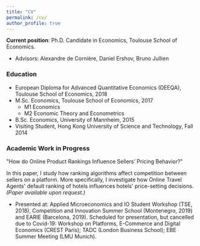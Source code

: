 ```yaml
---
title: "CV"
permalink: /cv/
author_profile: true
---
```

**Current position**: Ph.D. Candidate in Economics, Toulouse School of Economics.
* Advisors: Alexandre de Cornière, Daniel Ershov, Bruno Jullien

### Education
* European Diploma for Advanced Quantitative Economics (DEEQA), Toulouse School of Economics, 2018
* M.Sc. Economics, Toulouse School of Economics, 2017
  * M1 Economics
  * M2 Economic Theory and Econometrics
* B.Sc. Economics, University of Mannheim, 2015
* Visiting Student, Hong Kong University of Science and Technology, Fall 2014
  
### Academic Work in Progress
"How do Online Product Rankings Influence Sellers’ Pricing Behavior?" 

In this paper, I study how ranking algorithms affect competition between sellers on a platform. More specifically, I investigate how Online Travel Agents' default ranking of hotels influences hotels' price-setting decisions. _(Paper available upon request.)_
* Presented at: Applied Microeconomics and IO Student Workshop (TSE, 2018), Competition and Innovation Summer School (Montenegro, 2019) and EARIE (Barcelona, 2019). Scheduled for presentation, but cancelled due to Covid-19: Workshop on Platforms, E-Commerce and Digital Economics (CREST Paris); TADC (London Business School); EBE Summer Meeting (LMU Munich).

<!---
### Professional Experience
* (Internship: United Nations Industrial Development Organization (UNIDO), Vienna, 2016.)
* Internship: Landesbank Hessen-Th&uuml;ringen, Frankfurt, 2014.
* Research Assistantship: Collaborative Research Center “Political Economy of Reforms”, University of Mannheim, 2013.
-->
<!---
### Teaching Experiences
* Competition Policy Workshop, Spring 2020.
* Intermediate Econometrics (Graduate Course), Fall 2019.
* Applied Econometrics (Graduate Course), Spring 2019.
-->
<!---
### Scholarships, Awards, and Workshops
* NBER Graduate Workshop on the Economics of Artificial Intelligence, Toronto, 2019.
* PROMOS Scholarship (granted by the German Academic Exchange Service), 2014.
* Dean's List, Hong Kong University of Science and Technology, 2014.
-->
<!---
### Technical Skills
R, Matlab, Python, STATA, LaTeX.
-->
<!---
### Languages
German (native), English (fluent), French (fluent), Mandarin (beginner).
-->
